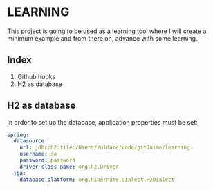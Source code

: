 # LEARNING

This project is going to be used as a learning tool where I will create a minimum example and from there on, advance
with some learning.

## Index

1. Github hooks
2. H2 as database

## H2 as database

In order to set up the database, application properties must be set:

```yaml
spring:
  datasource:
    url: jdbc:h2:file:/Users/zuldare/code/gitJaime/learning
    username: sa
    password: password
    driver-class-name: org.h2.Driver
  jpa:
    database-platform: org.hibernate.dialect.H2Dialect
```